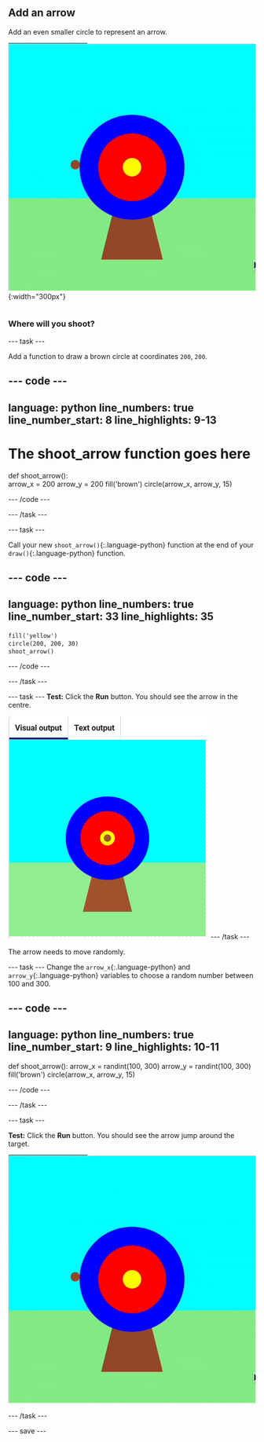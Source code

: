 ## Add an arrow

<div style="display: flex; flex-wrap: wrap">
<div style="flex-basis: 200px; flex-grow: 1; margin-right: 15px;">
Add an even smaller circle to represent an arrow.
</div>
<div>

![The target, with a brown circle arrow appearing in a variety of positions.](images/fire_arrow.gif){:width="300px"}

</div>
</div>

### Where will you shoot?

--- task ---

Add a function to draw a brown circle at coordinates `200`, `200`. 

--- code ---
---
language: python
line_numbers: true
line_number_start: 8
line_highlights: 9-13
---
# The shoot_arrow function goes here    
def shoot_arrow():   
    arrow_x = 200
    arrow_y = 200
    fill('brown')
    circle(arrow_x, arrow_y, 15)

--- /code ---

--- /task ---

--- task ---

Call your new `shoot_arrow()`{:.language-python} function at the end of your `draw()`{:.language-python} function. 

--- code ---
---
language: python
line_numbers: true
line_number_start: 33
line_highlights: 35
---
    fill('yellow')      
    circle(200, 200, 30)  
    shoot_arrow()

--- /code ---

--- /task ---

--- task ---
**Test:** Click the **Run** button. You should see the arrow in the centre.

![a brown arrow circle in the centre of the target](images/arrow-centre.png)
--- /task ---

The arrow needs to move randomly.

--- task --- 
Change the `arrow_x`{:.language-python} and `arrow_y`{:.language-python} variables to choose a random number between 100 and 300.

--- code ---
---
language: python
line_numbers: true
line_number_start: 9
line_highlights: 10-11
---
def shoot_arrow():
    arrow_x = randint(100, 300)
    arrow_y = randint(100, 300)
    fill('brown')
    circle(arrow_x, arrow_y, 15)

--- /code ---

--- /task ---


--- task ---


**Test:** Click the **Run** button. You should see the arrow jump around the target.

![An animation of target with a brown circle arrow appearing in a variety of positions.](images/fire_arrow.gif)

--- /task ---

--- save ---
